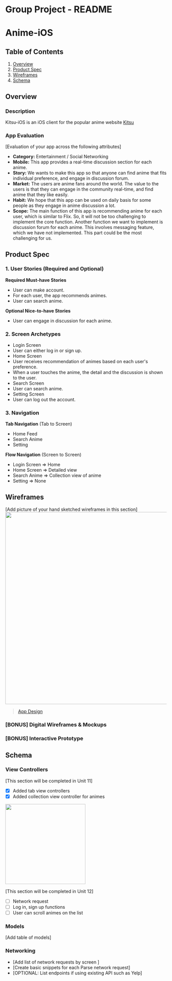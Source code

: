 Group Project - README
===

# Anime-iOS

## Table of Contents
1. [Overview](#Overview)
1. [Product Spec](#Product-Spec)
1. [Wireframes](#Wireframes)
2. [Schema](#Schema)

## Overview
### Description
Kitsu-iOS is an iOS client for the popular anime website [Kitsu](https://kitsu.io/)

### App Evaluation
[Evaluation of your app across the following attributes]
- **Category:** Entertainment / Social Networking
- **Mobile:** This app provides a real-time discussion section for each anime.
- **Story:** We wants to make this app so that anyone can find anime that fits individual preference, and engage in discussion forum.
- **Market:** The users are anime fans around the world. The value to the users is that they can engage in the community real-time, and find anime that they like easily.
- **Habit:** We hope that this app can be used on daily basis for some people as they engage in anime discussion a lot.
- **Scope:** The main function of this app is recommending anime for each user, which is similar to Flix. So, it will not be too challenging to implement the core function. Another function we want to implement is discussion forum for each anime. This involves messaging feature, which we have not implemented. This part could be the most challenging for us.

## Product Spec

### 1. User Stories (Required and Optional)

**Required Must-have Stories**

* User can make account.
* For each user, the app recommends animes.
* User can search anime.

**Optional Nice-to-have Stories**

* User can engage in discussion for each anime.

### 2. Screen Archetypes

* Login Screen
* User can either log in or sign up.
* Home Screen
* User receives recommendation of animes based on each user's preference.
* When a user touches the anime, the detail and the discussion is shown to the user.
* Search Screen
* User can search anime.
* Setting Screen
* User can log out the account. 

### 3. Navigation

**Tab Navigation** (Tab to Screen)

* Home Feed
* Search Anime
* Setting

**Flow Navigation** (Screen to Screen)

* Login Screen
=> Home
* Home Screen
=> Detailed view
* Search Anime
=> Collection view of anime
* Setting
=> None

## Wireframes
[Add picture of your hand sketched wireframes in this section]
<img src="https://imgur.com/gallery/QhjVjC2" width=600>
<blockquote class="imgur-embed-pub" lang="en" data-id="a/QhjVjC2"><a href="//imgur.com/QhjVjC2">App Design</a></blockquote><script async src="//s.imgur.com/min/embed.js" charset="utf-8"></script>

### [BONUS] Digital Wireframes & Mockups

### [BONUS] Interactive Prototype

## Schema
### View Controllers
[This section will be completed in Unit 11]
- [x] Added tab view controllers
- [x] Added collection view controller for animes

<img src=http://http://g.recordit.co/8vEt7yXqBM.gif width=250><br>

[This section will be completed in Unit 12]
- [ ] Network request
- [ ] Log in, sign up functions
- [ ] User can scroll animes on the list

### Models
[Add table of models]
### Networking
- [Add list of network requests by screen ]
- [Create basic snippets for each Parse network request]
- [OPTIONAL: List endpoints if using existing API such as Yelp]

